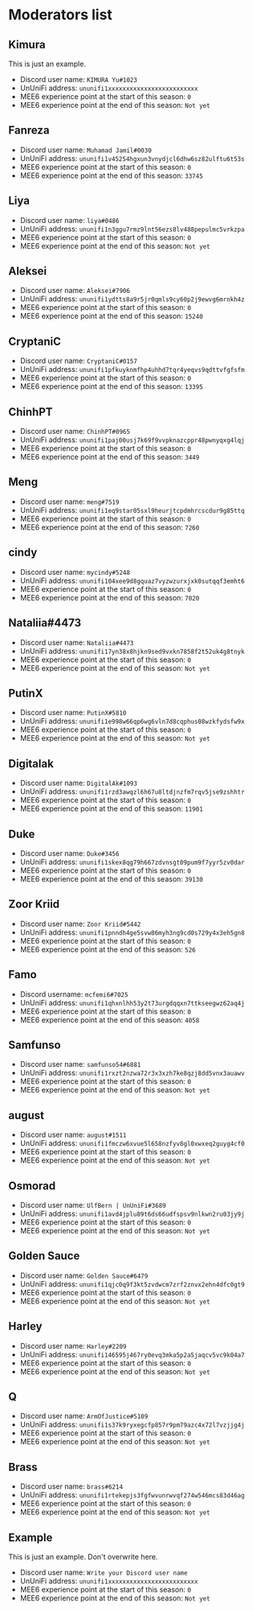 # Moderators list

## Kimura

This is just an example.

- Discord user name: `KIMURA Yu#1023`
- UnUniFi address: `ununifi1xxxxxxxxxxxxxxxxxxxxxxxxx`
- MEE6 experience point at the start of this season: `0`
- MEE6 experience point at the end of this season: `Not yet`

## Fanreza

- Discord user name: `Muhamad Jamil#0030`
- UnUniFi address: `ununifi1v45254hgxun3vnydjcl6dhw6sz82ulftu6t53s`
- MEE6 experience point at the start of this season: `0`
- MEE6 experience point at the end of this season: `33745`

## Liya

- Discord user name: `liya#0486`
- UnUniFi address: `ununifi1n3ggu7rmz9lnt56ezs8lv488pepulmc5vrkzpa`
- MEE6 experience point at the start of this season: `0`
- MEE6 experience point at the end of this season: `Not yet`

## Aleksei

- Discord user name: `Aleksei#7906`
- UnUniFi address: `ununifi1ydtts8a9r5jr0qmls9cy60p2j9ewvg6mrnkh4z`
- MEE6 experience point at the start of this season: `0`
- MEE6 experience point at the end of this season: `15240`

## CryptaniC

- Discord user name: `CryptaniC#0157`
- UnUniFi address: `ununifi1pfkuyknmfhp4uhhd7tqr4yeqvs9qdttvfgfsfm`
- MEE6 experience point at the start of this season: `0`
- MEE6 experience point at the end of this season: `13395`

## ChinhPT

- Discord user name: `ChinhPT#0965`
- UnUniFi address: `ununifi1paj00usj7k69f9vvpknazcppr48pwnyqxg4lqj`
- MEE6 experience point at the start of this season: `0`
- MEE6 experience point at the end of this season: `3449`

## Meng

- Discord user name: `meng#7519`
- UnUniFi address: `ununifi1eq9star05sxl9heurjtcpdmhrcscdur9g85ttq`
- MEE6 experience point at the start of this season: `0`
- MEE6 experience point at the end of this season: `7260`

## cindy

- Discord user name: `mycindy#5248`
- UnUniFi address: `ununifi104xee9d8gquaz7vyzwzurxjxk0sutqqf3emht6`
- MEE6 experience point at the start of this season: `0`
- MEE6 experience point at the end of this season: `7020`

## Nataliia#4473

- Discord user name: `Nataliia#4473`
- UnUniFi address: `ununifi17yn38x8hjkn9sed9vxkn7858f2t52uk4g8tnyk`
- MEE6 experience point at the start of this season: `0`
- MEE6 experience point at the end of this season: `Not yet`

## PutinX

- Discord user name: `PutinX#5810`
- UnUniFi address: `ununifi1e998w66qp6wg6vln7d8cqphus08wzkfydsfw9x`
- MEE6 experience point at the start of this season: `0`
- MEE6 experience point at the end of this season: `Not yet`

## Digitalak

- Discord user name: `DigitalAk#1093`
- UnUniFi address: `ununifi1rzd3awqzl6h67u8ltdjnzfm7rqv5jse9zshhtr`
- MEE6 experience point at the start of this season: `0`
- MEE6 experience point at the end of this season: `11901`

## Duke

- Discord user name: `Duke#3456`
- UnUniFi address: `ununifi1skex8qg79h667zdvnsgt09pum9f7yyr5zv0dar`
- MEE6 experience point at the start of this season: `0`
- MEE6 experience point at the end of this season: `39130`

## Zoor Kriid

- Discord user name: `Zoor Kriid#5442`
- UnUniFi address: `ununifi1pnndh4ge5svw86myh3ng9cd0s729y4x3eh5gn8`
- MEE6 experience point at the start of this season: `0`
- MEE6 experience point at the end of this season: `526`

## Famo

- Discord username: `mcfemi6#7025`
- UnUniFi address: `ununifi1qhxnlhh53y2t73urgdqqxn7ttkseegwz62aq4j`
- MEE6 experience point at the start of this season: `0`
- MEE6 experience point at the end of this season: `4058`

## Samfunso

- Discord user name: `samfunso54#6881`
- UnUniFi address: `ununifi1rxzt2nzwa72r3x3xzh7ke8qzj8dd5vnx3auawv`
- MEE6 experience point at the start of this season: `0`
- MEE6 experience point at the end of this season: `Not yet`

## august

- Discord user name: `august#1511`
- UnUniFi address: `ununifi1fmczw6xvue5l658nzfyv8gl0xwxeq2guyg4cf0`
- MEE6 experience point at the start of this season: `0`
- MEE6 experience point at the end of this season: `Not yet`

## Osmorad

- Discord user name: `UlfBern | UnUniFi#3689`
- UnUniFi address: `ununifi1avd4jplu89t6ds66udfspsv9nlkwn2ru03jy9j`
- MEE6 experience point at the start of this season: `0`
- MEE6 experience point at the end of this season: `Not yet`

## Golden Sauce

- Discord user name: `Golden Sauce#6479`
- UnUniFi address: `ununifi1qjc0q9f3kt5zvdwcm7zrf2znvx2ehn4dfc0gt9`
- MEE6 experience point at the start of this season: `0`
- MEE6 experience point at the end of this season: `Not yet`

## Harley

- Discord user name: `Harley#2209`
- UnUniFi address: `ununifi146595j467ry0evq3mka5p2a5jaqcv5vc9k04a7`
- MEE6 experience point at the start of this season: `0`
- MEE6 experience point at the end of this season: `Not yet`

## Q

- Discord user name: `ArmOfJustice#5109`
- UnUniFi address: `ununifi1s37k9ryxegcfp857r9pm79azc4x72l7vzjjg4j`
- MEE6 experience point at the start of this season: `0`
- MEE6 experience point at the end of this season: `Not yet`

## Brass

- Discord user name: `brass#6214`
- UnUniFi address: `ununifi1rtekepjs3fgfwvunrwvqf274w546mcs83d46ag`
- MEE6 experience point at the start of this season: `0`
- MEE6 experience point at the end of this season: `Not yet`



## Example

This is just an example.
Don't overwrite here.

- Discord user name: `Write your Discord user name`
- UnUniFi address: `ununifi1xxxxxxxxxxxxxxxxxxxxxxxxx`
- MEE6 experience point at the start of this season: `0`
- MEE6 experience point at the end of this season: `Not yet`
